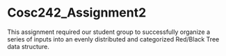 # Cosc242_Assignment2
This assignment required our student group to successfully organize a series of inputs into an evenly distributed and categorized Red/Black Tree data structure. 

